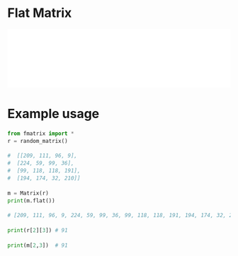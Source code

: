 # Flat Matrix

![](./assets/fmatrix.png)

# Example usage

```python
from fmatrix import *
r = random_matrix()

#  [[209, 111, 96, 9],
#  [224, 59, 99, 36],
#  [99, 118, 118, 191],
#  [194, 174, 32, 210]]

m = Matrix(r)
print(m.flat())

# [209, 111, 96, 9, 224, 59, 99, 36, 99, 118, 118, 191, 194, 174, 32, 210]

print(r[2][3]) # 91

print(m[2,3])  # 91
```
